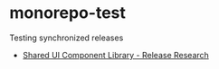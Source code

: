 # monorepo-test
Testing synchronized releases 

- [Shared UI Component Library - Release Research](https://docs.google.com/document/d/1l7arRphv2acS6DGhLXuF3QEUtLTnq2ojdAx4K0tDBpE/edit)
